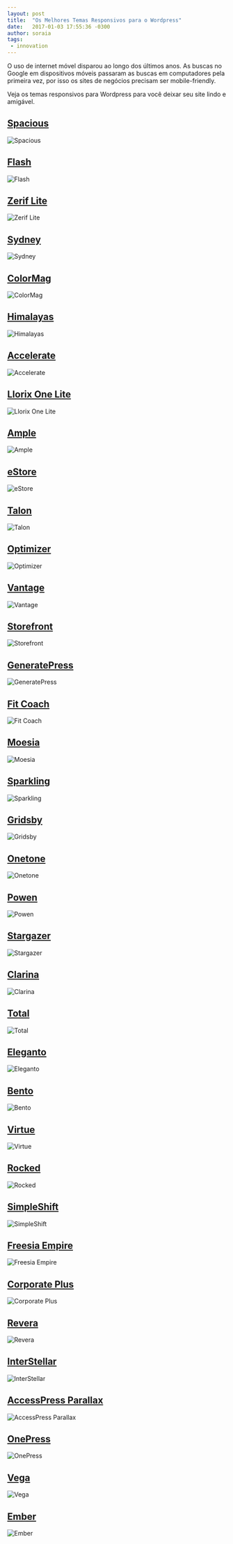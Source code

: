 ```yaml
---
layout: post
title:  "Os Melhores Temas Responsivos para o Wordpress"
date:   2017-01-03 17:55:36 -0300
author: soraia
tags: 
 - innovation
---
```


 O uso de internet móvel disparou ao longo dos últimos anos. As buscas no Google em dispositivos móveis passaram as buscas em computadores pela primeira vez, por isso os sites de negócios precisam ser mobile-friendly.

 Veja os temas responsivos para Wordpress para você deixar seu site lindo e amigável.

<h2><a href="https://demo.themegrill.com/spacious/" target="_blank">Spacious</a></h2>

<img src="https://themegrill.com/blog/wp-content/uploads/2015/08/free-responsive-wordpress-themes-spacious.jpg" alt="Spacious">

<h2><a href="https://demo.themegrill.com/flash/demos/" target="_blank">Flash</a></h2>

<img src="https://themegrill.com/blog/wp-content/uploads/2015/08/Flash-%E2%80%93-MultiPurpose-WordPress-Theme-1024x866.jpg" alt="Flash">

<h2><a href="http://themeisle.com/demo/?theme=Zerif%20Lite" target="_blank">Zerif Lite</a></h2>

<img src="https://themegrill.com/blog/wp-content/uploads/2015/08/free-responsive-wordpress-themes-zerif.jpg" alt="Zerif Lite">

<h2><a href="http://demo.athemes.com/sydney/" target="_blank">Sydney</a></h2>

<img src="https://themegrill.com/blog/wp-content/uploads/2015/08/Sydney-best-free-responsive-wordpress-theme-1024x867.jpg" alt="Sydney">

<h2><a href="http://demo.themegrill.com/colormag/" target="_blank">ColorMag</a></h2>

<img src="https://themegrill.com/blog/wp-content/uploads/2015/07/free-magazine-wordpress-theme-2015-ColorMag-Full-1024x807.jpg" alt="ColorMag">

<h2><a href="http://demo.themegrill.com/himalayas/" target="_blank">Himalayas</a></h2>

<img src="https://themegrill.com/blog/wp-content/uploads/2015/08/himalayas-free-responsive-one-page-theme.jpg" alt="Himalayas">

<h2><a href="http://demo.themegrill.com/accelerate/" target="_blank">Accelerate</a></h2>

<img src="https://themegrill.com/blog/wp-content/uploads/2015/08/free-responsive-wordpress-themes-accelerate.jpg" alt="Accelerate">

<h2><a href="http://themeisle.com/demo/?theme=Llorix%20One" target="_blank">Llorix One Lite</a></h2>

<img src="https://themegrill.com/blog/wp-content/uploads/2015/08/llorix-one-lite-free-responsive-wordpress-theme-1024x992.jpg" alt="Llorix One Lite">

<h2><a href="http://demo.themegrill.com/ample/" target="_blank">Ample</a></h2>

<img src="https://themegrill.com/blog/wp-content/uploads/2015/08/free-responsive-wordpress-themes-ample.jpg" alt="Ample">

<h2><a href="http://demo.themegrill.com/estore/" target="_blank">eStore</a></h2>

<img src="https://themegrill.com/blog/wp-content/uploads/2015/08/estore_free_responsive_wordpress_themes-1024x911.jpg" alt="eStore">

<h2><a href="http://demo.athemes.com/talon/" target="_blank">Talon</a></h2>

<img src="https://themegrill.com/blog/wp-content/uploads/2015/08/Talon-free-responsive-wordpress-themes-1024x867.jpg" alt="Talon">

<h2><a href="https://optimizerwp.com/templates/" target="_blank">Optimizer</a></h2>

<img src="https://themegrill.com/blog/wp-content/uploads/2016/12/optimizer-free-wordpress-themes-1024x890.jpg" alt="Optimizer">

<h2><a href="https://siteorigin.com/theme/vantage/?action=demo#vantage" target="_blank">Vantage</a></h2>

<img src="https://themegrill.com/blog/wp-content/uploads/2015/08/free-responsive-wordpress-themes-vantage.jpg" alt="Vantage">

<h2><a href="http://demo2.woothemes.com/storefront/" target="_blank">Storefront</a></h2>

<img src="https://themegrill.com/blog/wp-content/uploads/2015/08/free-responsive-wordpress-themes-storefront.jpg" alt="Storefront">

<h2><a href="http://demo.generatepress.com/" target="_blank">GeneratePress</a></h2>

<img src="https://themegrill.com/blog/wp-content/uploads/2015/08/free-responsive-wordpress-themes-generatepress.jpg" alt="GeneratePress">

<h2><a href="https://modernthemes.net/theme-demos/?theme=FitCoach" target="_blank">Fit Coach</a></h2>

<img src="https://themegrill.com/blog/wp-content/uploads/2015/08/free-resposive-wordpress-themes-fitcoach.jpg" alt="Fit Coach">

<h2><a href="http://demo.athemes.com/moesia/" target="_blank">Moesia</a></h2>

<img src="https://themegrill.com/blog/wp-content/uploads/2015/08/free-responsive-wordpress-themes-moesia.jpg" alt="Moesia">

<h2><a href="https://colorlib.com/sparkling/" target="_blank">Sparkling</a></h2>

<img src="https://themegrill.com/blog/wp-content/uploads/2015/08/free-responsive-wordpress-themes-sparkling.jpg" alt="Sparkling">

<h2><a href="https://modernthemes.net/theme-demos/?theme=Gridsby" target="_blank">Gridsby</a></h2>

<img src="https://themegrill.com/blog/wp-content/uploads/2015/08/free-responsive-wordpress-themes-gridsby.jpg" alt="Gridsby">

<h2><a href="http://www.mageewp.com/demo/?theme=onetone" target="_blank">Onetone</a></h2>

<img src="https://themegrill.com/blog/wp-content/uploads/2015/08/free-responsive-wordpress-themes-onetone.jpg" alt="Onetone">

<h2><a href="http://supernovathemes.com/powen/" target="_blank">Powen</a></h2>

<img src="https://themegrill.com/blog/wp-content/uploads/2015/08/free-responsive-wordpress-themes-powen.jpg" alt="Powen">

<h2><a href="http://locallylost.com/stargazer/" target="_blank">Stargazer</a></h2>

<img src="https://themegrill.com/blog/wp-content/uploads/2015/08/free-responsive-wordpress-themes-stargazer.jpg" alt="Stargazer">

<h2><a href="https://themeisle.com/demo/?theme=Clarina" target="_blank">Clarina</a></h2>

<img src="https://themegrill.com/blog/wp-content/uploads/2016/12/Clarina-multipurpose-wp-theme-1024x890.jpg" alt="Clarina">

<h2><a href="http://demo.hashthemes.com/total/" target="_blank">Total</a></h2>

<img src="https://themegrill.com/blog/wp-content/uploads/2016/12/Total-free-multipurpose-wp-theme-1024x890.jpg" alt="Total">

<h2><a href="http://demo.themes4wp.com/eleganto/" target="_blank">Eleganto</a></h2>

<img src="https://themegrill.com/blog/wp-content/uploads/2016/12/eleganto-multipurpose-free-wp-themes-1024x890.jpg" alt="Eleganto">

<h2><a href="http://satoristudio.net/bento/" target="_blank">Bento</a></h2>

<img src="https://themegrill.com/blog/wp-content/uploads/2016/12/Bento-multipurpose-wp-theme-1024x890.jpg" alt="Bento">

<h2><a href="http://themes.kadencethemes.com/virtue/" target="_blank">Virtue</a></h2>

<img src="https://themegrill.com/blog/wp-content/uploads/2016/12/Virtue-best-free-wordpress-business-theme-768x668.jpg" alt="Virtue">

<h2><a href="http://demo.athemes.com/rocked/" target="_blank">Rocked</a></h2>

<img src="https://themegrill.com/blog/wp-content/uploads/2016/12/rocked-business-free-wordpress-themes-768x668.jpg" alt="Rocked">

<h2><a href="http://demo.themeshift.com/simpleshift/" target="_blank">SimpleShift</a></h2>

<img src="https://themegrill.com/blog/wp-content/uploads/2016/12/SimpleShift-free-wordpress-business-theme-768x668.jpg" alt="SimpleShift">

<h2><a href="http://demo.themefreesia.com/freesia-empire/" target="_blank">Freesia Empire</a></h2>

<img src="https://themegrill.com/blog/wp-content/uploads/2016/12/Freesia-Empire-free-wordpress-business-theme-768x668.jpg" alt="Freesia Empire">

<h2><a href="http://www.acmethemes.com/demo/?theme=corporate-plus" target="_blank">Corporate Plus</a></h2>

<img src="https://themegrill.com/blog/wp-content/uploads/2016/12/Coporate-Plus-%E2%80%93-free-wordpress-business-theme-768x668.jpg" alt="Corporate Plus">

<h2><a href="http://demo.fabthemes.com/revera/" target="_blank">Revera</a></h2>

<img src="https://themegrill.com/blog/wp-content/uploads/2016/12/revera-wordpress-business-theme-free-768x668.jpg" alt="Revera">

<h2><a href="http://demo.ufothemes.com/interstellar/" target="_blank">InterStellar</a></h2>

<img src="https://themegrill.com/blog/wp-content/uploads/2016/12/InterStellar-wordpress-business-theme-768x668.jpg" alt="InterStellar">

<h2><a href="http://demo.accesspressthemes.com/accesspress-parallax/" target="_blank">AccessPress Parallax</a></h2>

<img src="https://themegrill.com/blog/wp-content/uploads/2016/12/AccessPress-Parallax-Free-Parallax-WordPress-Theme-768x668.jpg" alt="AccessPress Parallax">

<h2><a href="http://www.famethemes.com/preview/?theme=OnePress" target="_blank">OnePress</a></h2>

<img src="https://themegrill.com/blog/wp-content/uploads/2016/12/onepress-free-one-page-wordpress-theme-768x668.jpg" alt="OnePress">

<h2><a href="http://www.lyrathemes.com/preview/?theme=vega" target="_blank">Vega</a></h2>

<img src="https://themegrill.com/blog/wp-content/uploads/2016/12/Vega-%E2%80%93-The-Best-Free-One-Page-Business-portfolio-theme-768x668.jpg" alt="Vega">

<h2><a href="https://demo.nimbusthemes.com/ember/" target="_blank">Ember</a></h2>

<img src="https://themegrill.com/blog/wp-content/uploads/2016/12/Ember-wordpress-free-portfolio-theme-768x668.jpg" alt="Ember">